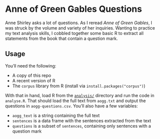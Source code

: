 # Anne of Green Gables Questions

Anne Shirley asks a lot of questions. As I reread *Anne of Green Gables*, I was
struck by the volume and variety of her inquiries. Wanting to practice my text
analysis skills, I cobbled together some basic R to extract all statements from
the book that contain a question mark.

## Usage

You’ll need the following:

* A copy of this repo
* A recent version of R
* The `corpus` library from R (install via `install.packages("corpus")`)

With that in hand, load R from the [`analysis/`](analysis/) directory and run
the code in `analyse.R`. That should load the full text from `aogg.txt` and
output the questions in `aogg-questions.csv`. You’ll also have a few variables:

* `aogg_text` is a string containing the full text
* `sentences` is a data frame with the sentences extracted from the text
* `questions` is a subset of `sentences`, containing only sentences with a question mark

